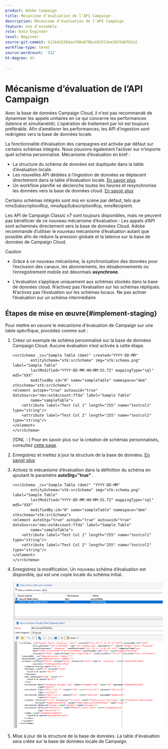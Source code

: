 ```yaml
---
product: Adobe Campaign
title: Mécanisme d’évaluation de l’API Campaign
description: Mécanisme d’évaluation de l’API Campaign
feature: Vue d’ensemble
role: Data Engineer
level: Beginner
source-git-commit: b11b42220dae7d0a878ba102523ee2825d6fb2e2
workflow-type: tm+mt
source-wordcount: '312'
ht-degree: 4%

---
```


# Mécanisme d’évaluation de l’API Campaign

Avec la base de données Campaign Cloud, il n&#39;est pas recommandé de dynamiser les appels unitaires en ce qui concerne les performances (latence et simultanéité). L’opération de traitement par lot est toujours préférable. Afin d’améliorer les performances, les API d’ingestion sont redirigées vers la base de données locale.

La fonctionnalité d’évaluation des campagnes est activée par défaut sur certains schémas intégrés. Nous pouvons également l’activer sur n’importe quel schéma personnalisé. Mécanisme d’évaluation en bref :

* La structure du schéma de données est dupliquée dans la table d’évaluation locale.
* Les nouvelles API dédiées à l’ingestion de données se déplacent directement dans la table d’évaluation locale. [En savoir plus](new-apis.md)
* Un workflow planifié se déclenche toutes les heures et resynchronise les données vers la base de données cloud. [En savoir plus](../config/replication.md)

Certains schémas intégrés sont mis en scène par défaut, tels que nmsSubscriptionRcp, nmsAppSubscriptionRcp, nmsRecipient.

Les API de Campaign Classic v7 sont toujours disponibles, mais ne peuvent pas bénéficier de ce nouveau mécanisme d’évaluation : Les appels d’API sont acheminés directement vers la base de données Cloud. Adobe recommande d’utiliser le nouveau mécanisme d’évaluation autant que possible afin de réduire la pression globale et la latence sur la base de données de Campaign Cloud.

>[!CAUTION]
>
>* Grâce à ce nouveau mécanisme, la synchronisation des données pour l’exclusion des canaux, les abonnements, les désabonnements ou l’enregistrement mobile est désormais **asynchrone**.
   >
   >
* L’évaluation s’applique uniquement aux schémas stockés dans la base de données cloud. N’activez pas l’évaluation sur les schémas répliqués. N’activez pas l’évaluation sur les schémas locaux. Ne pas activer l’évaluation sur un schéma intermédiaire

>



## Étapes de mise en œuvre{#implement-staging}

Pour mettre en oeuvre le mécanisme d&#39;évaluation de Campaign sur une table spécifique, procédez comme suit :

1. Créez un exemple de schéma personnalisé sur la base de données Campaign Cloud. Aucune évaluation n’est activée à cette étape.

   ```
   <srcSchema _cs="Sample Table (dem)" created="YYYY-DD-MM"
           entitySchema="xtk:srcSchema" img="xtk:schema.png" label="Sample Table"
           lastModified="YYYY-DD-MM HH:MM:SS.TZ" mappingType="sql" md5="XXX"
           modifiedBy-id="0" name="sampleTable" namespace="dem" xtkschema="xtk:srcSchema">
   <element autopk="true" autouuid="true" dataSource="nms:extAccount:ffda" label="Sample Table"
           name="sampleTable">
       <attribute label="Test Col 1" length="255" name="testcol1" type="string"/>
       <attribute label="Test Col 2" length="255" name="testcol2" type="string"/>
   </element>
   </srcSchema>
   ```

   [!DNL :bulb:] Pour en savoir plus sur la création de schémas personnalisés, consultez  [cette page](create-schema.md).

1. Enregistrez et mettez à jour la structure de la base de données.  [En savoir plus](update-database-structure.md)

1. Activez le mécanisme d’évaluation dans la définition du schéma en ajoutant le paramètre **autoStg=&quot;true&quot;** .

   ```
   <srcSchema _cs="Sample Table (dem)" "YYYY-DD-MM"
           entitySchema="xtk:srcSchema" img="xtk:schema.png" label="Sample Table"
           lastModified="YYYY-DD-MM HH:MM:SS.TZ" mappingType="sql" md5="XXX"
           modifiedBy-id="0" name="sampleTable" namespace="dem" xtkschema="xtk:srcSchema">
   <element autoStg="true" autopk="true" autouuid="true" dataSource="nms:extAccount:ffda" label="Sample Table"
           name="sampleTable">
       <attribute label="Test Col 1" length="255" name="testcol1" type="string"/>
       <attribute label="Test Col 2" length="255" name="testcol2" type="string"/>
   </element>
   </srcSchema>
   ```

1. Enregistrez la modification. Un nouveau schéma d’évaluation est disponible, qui est une copie locale du schéma initial.

   ![](assets/staging-mechanism.png)

1. Mise à jour de la structure de la base de données. La table d&#39;évaluation sera créée sur la base de données locale de Campaign.
